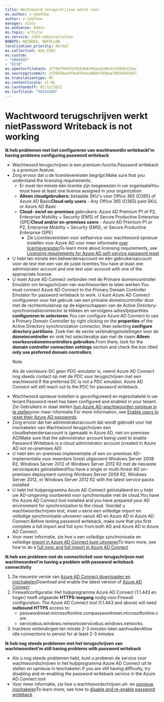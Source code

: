 ```yaml
---
title: Wachtwoord terugschrijven werkt niet
ms.author: v-jmathew
author: v-jmathew
manager: scotv
ms.audience: Admin
ms.topic: article
ms.service: o365-administration
ROBOTS: NOINDEX, NOFOLLOW
localization_priority: Normal
ms.collection: Adm_O365
ms.custom:
- "9004595"
- "8210"
ms.openlocfilehash: d7766f908f025b5db8299aa45d01dc5389b321ec
ms.sourcegitcommit: 2f39850ac0fba9fbeba9b8b7939ae79b505d3b67
ms.translationtype: MT
ms.contentlocale: nl-NL
ms.lasthandoff: 02/12/2021
ms.locfileid: "50243289"
---
```

# <a name="password-writeback-is-not-working"></a><span data-ttu-id="c97c5-102">Wachtwoord terugschrijven werkt niet</span><span class="sxs-lookup"><span data-stu-id="c97c5-102">Password Writeback is not working</span></span>

<span data-ttu-id="c97c5-103">**Ik heb problemen met het configureren van wachtwoordin writeback**</span><span class="sxs-lookup"><span data-stu-id="c97c5-103">**I'm having problems configuring password writeback**</span></span>

- <span data-ttu-id="c97c5-104">Wachtwoord terugschrijven is een premium-functie.</span><span class="sxs-lookup"><span data-stu-id="c97c5-104">Password writeback is a premium feature.</span></span>
- <span data-ttu-id="c97c5-105">Zorg ervoor dat u de licentievereisten begrijpt:</span><span class="sxs-lookup"><span data-stu-id="c97c5-105">Make sure that you understand the licensing requirements:</span></span>
  - <span data-ttu-id="c97c5-106">Er moet ten minste één licentie zijn toegewezen in uw organisatie</span><span class="sxs-lookup"><span data-stu-id="c97c5-106">You must have at least one license assigned in your organization</span></span>
  - <span data-ttu-id="c97c5-107">**Alleen cloudgebruikers:** betaalde SKU's voor Office 365 (O365) of Azure AD Basic</span><span class="sxs-lookup"><span data-stu-id="c97c5-107">**Cloud only users** - Any Office 365 (O365) paid SKU, or Azure AD Basic</span></span>
  - <span data-ttu-id="c97c5-108">**Cloud- en/of on-premises** gebruikers: Azure AD Premium P1 of P2, Enterprise Mobility + Security (EMS) of Secure Productive Enterprise (SPE)</span><span class="sxs-lookup"><span data-stu-id="c97c5-108">**Cloud and/or on-premises users** - Azure AD Premium P1 or P2, Enterprise Mobility + Security (EMS), or Secure Productive Enterprise (SPE)</span></span>
    - <span data-ttu-id="c97c5-109">Zie Licentievereisten voor selfservice voor wachtwoord opnieuw instellen voor Azure AD voor meer informatie [over licentievereisten](https://docs.microsoft.com/azure/active-directory/active-directory-passwords-licensing)</span><span class="sxs-lookup"><span data-stu-id="c97c5-109">To learn more about licensing requirements, see [Licensing requirements for Azure AD self-service password reset](https://docs.microsoft.com/azure/active-directory/active-directory-passwords-licensing)</span></span>
- <span data-ttu-id="c97c5-110">U hebt ten minste één beheerdersaccount en één gebruikersaccount voor de test met een van de juiste licenties.</span><span class="sxs-lookup"><span data-stu-id="c97c5-110">You have at least one administrator account and one test user account with one of the appropriate license.</span></span>
- <span data-ttu-id="c97c5-111">U moet Azure AD Connect verbinden met de Primaire domeincontroller Emulator om terugschrijven van wachtwoorden te laten werken.</span><span class="sxs-lookup"><span data-stu-id="c97c5-111">You must connect Azure AD Connect to the Primary Domain Controller Emulator for password writeback to work.</span></span> <span data-ttu-id="c97c5-112">U kunt Azure AD Connect configureren voor het gebruik  van een primaire domeincontroller door met de rechtermuisknop op de eigenschappen van de Active Directory-synchronisatieconnector te klikken en vervolgens adreslijstpartities **configureren te selecteren.**</span><span class="sxs-lookup"><span data-stu-id="c97c5-112">You can configure Azure AD Connect to use a Primary Domain Controller by right clicking on the **properties** of the Active Directory synchronization connector, then selecting **configure directory partitions**.</span></span> <span data-ttu-id="c97c5-113">Zoek hier de sectie verbindingsinstellingen voor de **domeincontroller** en vink het selectievakje aan met de naam **Alleen voorkeursdomeincontrollers gebruiken.**</span><span class="sxs-lookup"><span data-stu-id="c97c5-113">From there, look for the **domain controller connection settings** section and check the box titled **only use preferred domain controllers**.</span></span>
  > [!NOTE]
  > <span data-ttu-id="c97c5-114">Als de voorkeurs-DC geen PDC-emulator is, neemt Azure AD Connect nog steeds contact op met de PDC voor terugschrijven met een wachtwoord.</span><span class="sxs-lookup"><span data-stu-id="c97c5-114">If the preferred DC is not a PDC emulator, Azure AD Connect will still reach out to the PDC for password writeback.</span></span>
- <span data-ttu-id="c97c5-115">Wachtwoord opnieuw instellen is geconfigureerd en ingeschakeld in uw tenant.</span><span class="sxs-lookup"><span data-stu-id="c97c5-115">Password reset has been configured and enabled in your tenant.</span></span> <span data-ttu-id="c97c5-116">Zie Gebruikers in staat stellen [hun Azure AD-wachtwoorden opnieuw in te stellen](https://docs.microsoft.com/azure/active-directory/active-directory-passwords-getting-started)voor meer informatie.</span><span class="sxs-lookup"><span data-stu-id="c97c5-116">For more information, see [Enable users to reset their Azure AD passwords](https://docs.microsoft.com/azure/active-directory/active-directory-passwords-getting-started).</span></span>
- <span data-ttu-id="c97c5-117">Zorg ervoor dat het administratoraccount dat wordt gebruikt voor het inschakelen van Wachtwoord terugschrijven een cloudbeheerdersaccount is (gemaakt in Azure AD, niet on-premises AD)</span><span class="sxs-lookup"><span data-stu-id="c97c5-117">Make sure that the administrator account being used to enable Password Writeback is a cloud administrator account (created in Azure AD not on-premises AD)</span></span>
- <span data-ttu-id="c97c5-118">U hebt één on-premises implementatie of een on-premises AD-implementatie voor meerdere forest uitgevoerd Windows Server 2008 R2, Windows Server 2012 of Windows Server 2012 R2 met de nieuwste servicepacks geïnstalleerd</span><span class="sxs-lookup"><span data-stu-id="c97c5-118">You have a single or multi-forest AD on-premises deployment running Windows Server 2008 R2, Windows Server 2012, or Windows Server 2012 R2 with the latest service packs installed</span></span>
- <span data-ttu-id="c97c5-119">U hebt het hulpprogramma Azure AD Connect geïnstalleerd en u hebt uw AD-omgeving voorbereid voor synchronisatie met de cloud.</span><span class="sxs-lookup"><span data-stu-id="c97c5-119">You have the Azure AD Connect tool installed and you have prepared your AD environment for synchronization to the cloud.</span></span> <span data-ttu-id="c97c5-120">Voordat u wachtwoordschrijven test, moet u eerst een volledige import en volledige synchronisatie uitvoeren vanuit AD en Azure AD in Azure AD Connect.</span><span class="sxs-lookup"><span data-stu-id="c97c5-120">Before testing password writeback, make sure that you first complete a full import and full sync from both AD and Azure AD in Azure AD Connect.</span></span>
- <span data-ttu-id="c97c5-121">Voor meer informatie, zie hoe u een volledige synchronisatie en volledige [import in Azure AD Connect kunt uitvoeren](https://docs.microsoft.com/azure/active-directory/connect/active-directory-aadconnectsync-operations)</span><span class="sxs-lookup"><span data-stu-id="c97c5-121">To learn more, see how to do a [full sync and full import in Azure AD Connect](https://docs.microsoft.com/azure/active-directory/connect/active-directory-aadconnectsync-operations)</span></span>

<span data-ttu-id="c97c5-122">**Ik heb een probleem met de connectiviteit voor terugschrijven met wachtwoorden**</span><span class="sxs-lookup"><span data-stu-id="c97c5-122">**I'm having a problem with password writeback connectivity**</span></span>

1. <span data-ttu-id="c97c5-123">De nieuwste versie van [Azure AD Connect downloaden en inschakelen](https://www.microsoft.com/download/details.aspx?id=47594)</span><span class="sxs-lookup"><span data-stu-id="c97c5-123">Download and enable the latest version of [Azure AD Connect](https://www.microsoft.com/download/details.aspx?id=47594)</span></span>
2. <span data-ttu-id="c97c5-124">Firewallconfiguratie: Het hulpprogramma Azure AD Connect (1.1.443 en hoger) heeft uitgaande **HTTPS-toegang** nodig voor:</span><span class="sxs-lookup"><span data-stu-id="c97c5-124">Firewall configuration: The Azure AD Connect tool (1.1.443 and above) will need **outbound HTTPS** access to:</span></span>
    - <span data-ttu-id="c97c5-125">passwordreset.microsoftonline.com</span><span class="sxs-lookup"><span data-stu-id="c97c5-125">passwordreset.microsoftonline.com</span></span>
    - <span data-ttu-id="c97c5-126">servicebus.windows.networks</span><span class="sxs-lookup"><span data-stu-id="c97c5-126">servicebus.windows.networks</span></span>
3. <span data-ttu-id="c97c5-127">Inactieve verbindingen ten minste 2-3 minuten laten aanhouden</span><span class="sxs-lookup"><span data-stu-id="c97c5-127">Allow idle connections to persist for at least 2-3 minutes</span></span>

<span data-ttu-id="c97c5-128">**Ik heb nog steeds problemen met het terugschrijven van wachtwoorden**</span><span class="sxs-lookup"><span data-stu-id="c97c5-128">**I'm still having problems with password writeback**</span></span>

- <span data-ttu-id="c97c5-129">Als u nog steeds problemen hebt, kunt u proberen de service voor wachtwoordschrijven in het hulpprogramma Azure AD Connect uit te stellen en opnieuw in teschakelen.</span><span class="sxs-lookup"><span data-stu-id="c97c5-129">If you are still having difficulty, try disabling and re-enabling the password writeback service in the Azure AD Connect tool</span></span>
- <span data-ttu-id="c97c5-130">Voor meer informatie, zie hoe u wachtwoordschrijven uit- en [opnieuw inschakelen](https://docs.microsoft.com/azure/active-directory/active-directory-passwords-troubleshoot)</span><span class="sxs-lookup"><span data-stu-id="c97c5-130">To learn more, see how to [disable and re-enable password writeback](https://docs.microsoft.com/azure/active-directory/active-directory-passwords-troubleshoot)</span></span>
